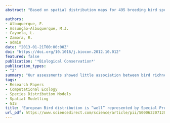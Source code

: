 ```yaml
---
abstract: "Based on spatial distribution maps for 495 breeding bird species inhabiting mainland Europe, we examined whether bird richness is well represented by the protected areas under the European Birds and Habitats Directives. The former regulates the designation of Special Protected Areas (SPAs) for birds, whereas the latter focuses on habitats through the Sites of Community Importance (SCI) and Special Areas of Conservation (SAC). All together, these areas conform the Natura 2000 network. To achieve our goal, we identified high-value richness areas by assessing the geographic distribution of all bird and important bird species (IBS, according to the Birds Directive) occurring in European Union (EU) countries, and investigated how well bird richness were represented in the current protected areas network. Our assessments showed little association between bird richness patterns and the cover of protected areas (PAs) across EU countries. The congruence between high-value richness areas of all bird species and IBS with PAs cover was moderate, suggesting that different conservation planning targets should be taken into account to safeguard IBS, or the composition of bird species. Our results also showed that 16 (3.9%) threatened species were present in gaps of PAs. The poor relationship between PAs cover and bird richness pattern found herein may provide evidence that the establishment of SPAs across Europe may not be fully accounting for richness patterns to enhance the performance of the current network."

authors:
- Albuquerque, F.
- Assunção-Albuquerque, M.J.
- Cayuela, L.
- Zamora, R.
- admin
date: "2013-01-21T00:00:00Z"
doi: "https://doi.org/10.1016/j.biocon.2012.10.012"
featured: false
publication: '*Biological Conservation*'
publication_types:
- "2"
summary: "Our assessments showed little association between bird richness patterns and the cover of protected areas (PAs) across EU countries. The congruence between high-value richness areas of all bird species and IBS with PAs cover was moderate, suggesting that different conservation planning targets should be taken into account to safeguard IBS, or the composition of bird species. Our results also showed that 16 (3.9%) threatened species were present in gaps of PAs. The poor relationship between PAs cover and bird richness pattern found herein may provide evidence that the establishment of SPAs across Europe may not be fully accounting for richness patterns to enhance the performance of the current network."
tags:
- Research Papers
- Computational Ecology
- Species Distribution Models
- Spatial Modelling
- GIS
title: 'European Bird distribution is “well” represented by Special Protected Areas: Mission accomplished?'
url_pdf: https://www.sciencedirect.com/science/article/pii/S0006320712004326/pdfft?casa_token=dxNQg0UoRJYAAAAA:eeX7LLvfmt1l1OuSf9SVHKS5mKLF0Vod99OOUaVMgE4CJeFpxWdQNEwpN0dMrA7yxDsSDRfl&md5=80a29e8a2c149e8d96f36730c82c528f&pid=1-s2.0-S0006320712004326-main.pdf
---
```



